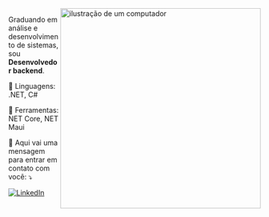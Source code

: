 <img src="https://miro.medium.com/v2/resize:fit:1400/format:webp/0*m1KBmnuoOlywWqba.png" alt="ilustração de um computador" min-width="400px" max-width="400px" width="400px" align="right">


<p align="left"> 
  Graduando em análise e desenvolvimento de sistemas, sou <strong>Desenvolvedor backend</strong>.<br>
</p>

<p align="left">
  🦑 Linguagens: .NET, C#
</p>

<p align="left">
  🤖 Ferramentas: NET Core, NET Maui
</p>

<p align="left">
  💌 Aqui vai uma mensagem para entrar em contato com você: ⤵️
</p>

<p align="left">
  <a href="=www.linkedin.com/in/gabriel-monteiro-58706b280" title="LinkedIn">
  <img src="https://img.shields.io/badge/-Linkedin-0e76a8?style=flat-square&logo=Linkedin&logoColor=white&link" alt="LinkedIn"/></a>
</p>
